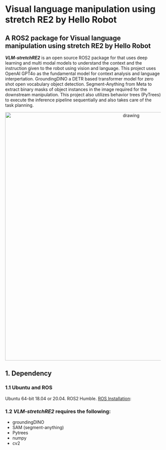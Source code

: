 # Visual language manipulation using stretch RE2 by Hello Robot
## A ROS2 package for Visual language manipulation using stretch RE2 by Hello Robot

<!-- [project (ResearchGate)](https://www.researchgate.net/publication/371309896_4DRadarSLAM_A_4D_Imaging_Radar_SLAM_System_for_Large-scale_Environments_based_on_Pose_Graph_Optimization), [IEEEXplore](https://ieeexplore.ieee.org/document/10160670), [Video](https://www.youtube.com/watch?v=Qlvs7ywA5TI), [Dataset (NTU4DRadLM)](https://github.com/junzhang2016/NTU4DRadLM) -->

***VLM-stretchRE2*** is an open source ROS2 package for that uses deep learning and multi modal models to understand the context and the instruction given to the robot using vision and language. This project uses OpenAI GPT4o as the fundamental model for context analysis and language interpertation. GroundingDINO a DETR based transformer model for zero shot open vocabulary object detection. Segment-Anything from Meta to extract binary masks of object instances in the image required for the downstream manipulation. This project also utilizes behavior trees (PyTrees) to execute the inference pipeline sequentially and also takes care of the task planning.


<p align='center'>
    <img src="./image_folder/readme.gif" alt="drawing" width="800"/>
</p>


## 1. Dependency
### 1.1 **Ubuntu** and **ROS**
Ubuntu 64-bit 18.04 or 20.04.
ROS2 Humble. [ROS Installation](http://wiki.ros.org/ROS/Installation):

### 1.2 ***VLM-stretchRE2*** requires the following:
- groundingDINO
- SAM (segment-anything)
- Pytrees
- numpy
- cv2

<!-- ### 1.3 The following ROS packages are required:
- [geodesy]
- [nmea_msgs]
- [pcl_ros]
- [LivoxLidarMsg_to_Pointcloud2_ros] (https://github.com/srirampr22/LivoxLidarMsg_to_Pointcloud2_ros)
- [ndt_omp] (https://github.com/koide3/ndt_omp)
- [livox_ros_driver] (https://github.com/Livox-SDK/livox_ros_driver)
- [fast_apdgicp](https://github.com/zhuge2333/fast_apdgicp), in which Adaptive Probability Distribution GICP algorithum module is added. The original is [fast_gicp](https://github.com/SMRT-AIST/fast_gicp)
```
    sudo apt-get install ros-XXX-geodesy ros-XXX-pcl-ros ros-XXX-nmea-msgs ros-XXX-libg2o
```
**NOTICE:** remember to replace "XXX" on above command as your ROS distributions, for example, if your use ROS-noetic, the command should be:
```
    sudo apt-get install ros-noetic-geodesy ros-noetic-pcl-ros ros-noetic-nmea-msgs ros-noetic-libg2o
```

## 2. System architecture
***4D-RRIO*** consists of three nodelets.

- *radar_preprocessing_node*
- *scan_matching_odometry_node*
- *imu_preintegration_node*

The input point cloud is first downsampled by ***preprocessing_nodelet***; the radar pointcloud is transformed to Livox LiDAR frame; estimate its ego velocity and remove dynamic objects, and then passed to the next nodelets. While scan_matching_odometry_nodelet estimates the sensor pose by iteratively applying a scan matching between consecutive frames (i.e., odometry estimation). the imu_preintegration_node handles the fusion of high rate IMU data from a 9 axis VectorNav-100 IMU leveraging On-Manifold IMU-Preintegration and Graph optimization via Incremental smoothing.

<div align="center">
    <img src="doc/4D-RRIO-flowchart.png" width = 100% >
</div>

## 3. Parameter tuning guide
The mapping quality largely depends on the parameter setting. In particular, scan matching parameters have a big impact on the result. Tune the parameters accoding to the following instructions:

### 3.1 Point cloud registration
- ***registration_method***

This parameter allows to change the registration method to be used for odometry estimation and loop detection. Our code gives five options: ICP, NDT_OMP, FAST_GICP, FAST_APDGICP, FAST_VGICP. 

FAST_APDGICP is the implementation of our proposed Adaptive Probability Distribution GICP, it utilizes OpenMP for acceleration. Note that FAST_APDGICP requires extra parameters.
Point uncertainty parameters:
- ***dist_var***
- ***azimuth_var***
- ***elevation_var***

*dist_var* means the uncertainty of a point’s range measurement at 100m range, *azimuth_var* and *elevation_var* denote the azimuth and elevation angle accuracy (degree)


## 4. Run the package
Download the loop2 dataset from [rosbag](https://drive.google.com/drive/folders/15TiVj-LjzKKCrxYKv0o0kJlwFca0GI7C?usp=sharing)  (**More datasets**: [NTU4DRadLM](https://github.com/junzhang2016/NTU4DRadLM)) to any folder as you wish, and then add the path to the rosbag in ***rrio_dataset_player.launch***. Then go ahead an launch this launch file below:

```
roslaunch rrio radar_inertial_odometry.launch
```

You can choose the dataset to play at end of the launch file.
In our project, we did evaluation on two datasets, localization results are presented below:
<!-- <div align="centre">
    <img src="doc/cp_trajectory_top.png" width = 50% >
</div>

<div align="centre">
    <img src="doc/cp_trans_rot_error_overall.png" width = 50% >
</div> -->
<!-- Results from running our alforithm on the carpark dataset:
<table>
  <tr>
    <td><img src="doc/cp_trajectory_top.png" alt="drawing" width="3050" ></td>
    <td><img src="doc/cp_trans_rot_error_overall.png" alt="drawing" width="3050" height="250" ></td>
  </tr>
</table> -->

<!-- ## 5. Evaluate the results
In our project, we use [rpg_trajectory_evaluation](https://github.com/uzh-rpg/rpg_trajectory_evaluation.git), the performance indices used are RE (relative odometry error).


## 7. Acknowlegement
1. 4DRRIO is based on [koide3/hdl_graph_slam](https://github.com/koide3/hdl_graph_slam) 
2. [christopherdoer/reve](https://github.com/christopherdoer/reve) radar ego-velocity estimator
3. [TixiaoShan/LIO-SAM](https://arxiv.org/abs/2007.00258) LIO-SAM: Tightly-coupled Lidar Inertial Odometry via Smoothing and Mapping 
4. [FastAPD-GICP/zhuge2333](https://github.com/zhuge2333/fast_apdgicp) Adaptive Probability Distribution GICP algorithm based on fast_gicp
4. C. Forster, L. Carlone, F. Dellaert and D. Scaramuzza, "On-Manifold Preintegration for Real-Time Visual--Inertial Odometry," in IEEE Transactions on Robotics, vol. 33, no. 1, pp. 1-21, Feb. 2017, doi: 10.1109/TRO.2016.2597321.
keywords: {Smoothing methods;Optimization;Estimation;Real-time systems;Manifolds;Computational modeling;Jacobian matrices;Computer vision;sensor fusion;visual--inertial odometry (VIO)} --> 
